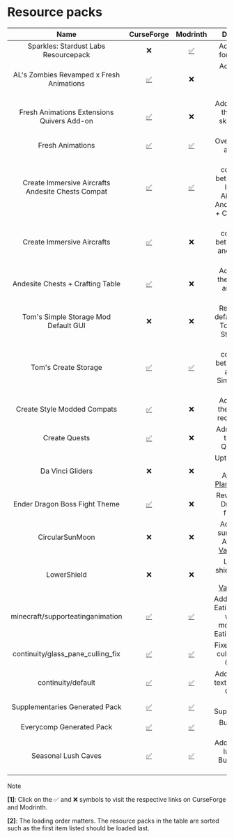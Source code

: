 # Resource packs

| Name | CurseForge | Modrinth | Description |
|:-:|:-:|:-:|:-:|
| Sparkles: Stardust Labs Resourcepack | ❌ | [✅](https://modrinth.com/resourcepack/sparkles) | Adds textures for Incendium |
| AL's Zombies Revamped x Fresh Animations | [✅](https://www.curseforge.com/minecraft/texture-packs/als-zombies-revamped-x-fresh-animations) | ❌ | Adds zombie, husk and drowned variants |
| Fresh Animations Extensions Quivers Add-on | [✅](https://www.curseforge.com/minecraft/texture-packs/fresh-animations-extensions) | ❌ | Adds quivers on the backs of skeletons and strays |
| Fresh Animations | [✅](https://www.curseforge.com/minecraft/texture-packs/fresh-animations) | [✅](https://modrinth.com/resourcepack/fresh-animations) | Overhauls mobs animations |
| Create Immersive Aircrafts Andesite Chests Compat | [✅](https://www.curseforge.com/minecraft/texture-packs/create-immersive-aircrafts-andesite-chests-compat) | [✅](https://modrinth.com/resourcepack/create-immersive-aircrafts-andesite-chests-compat) | Adds compatibility between Create Immersive Aircrafts and Andesite Chests + Crafting Table |
| Create Immersive Aircrafts | [✅](https://www.curseforge.com/minecraft/texture-packs/create-immersive-aircrafts-resource-pack) | ❌ | Adds compatibility between Create and Immersive Aircrafts |
| Andesite Chests + Crafting Table | [✅](https://www.curseforge.com/minecraft/texture-packs/andesite-chests-crafting-table) | ❌ | Adds Create-themed chests and crafting table |
| Tom's Simple Storage Mod Default GUI | ❌ | ❌ | Reverts to the default GUI from Tom's Simple Storage Mod |
| Tom's Create Storage | [✅](https://www.curseforge.com/minecraft/texture-packs/create-simple-storage) | [✅](https://modrinth.com/resourcepack/toms-create-storage) | Adds compatibility between Create and Tom's Simple Storage Mod |
| Create Style Modded Compats | [✅](https://www.curseforge.com/minecraft/texture-packs/create-style-modded-compats) | ❌ | Adds Create-themed vanilla redstone items |
| Create Quests | [✅](https://www.curseforge.com/minecraft/texture-packs/create-quests) | ❌ | Adds a Create-theme FTB Quests book |
| Da Vinci Gliders | ❌ | ❌ | Uptades Elytra's texture. Available on [Planet Minecraft](https://www.planetminecraft.com/texture-pack/da-vinci-gliders/) |
| Ender Dragon Boss Fight Theme | [✅](https://www.curseforge.com/minecraft/texture-packs/ender-dragon-boss-fight-theme) | ❌ | Revamps Ender Dragon boss fight music |
| CircularSunMoon | ❌ | ❌ | Adds circular sun and moon. Available on [VanillaTweaks](https://vanillatweaks.net/) |
| LowerShield | ❌ | ❌ | Lowers the shield. Available on [VanillaTweaks](https://vanillatweaks.net/) |
| minecraft/supporteatinganimation | [✅](https://www.curseforge.com/minecraft/mc-mods/eating-animation-fabric) | [✅](https://modrinth.com/mod/eating-animation) | Adds support for Eating Animation with many mods. Built-in Eating Animation |
| continuity/glass_pane_culling_fix | [✅](https://www.curseforge.com/minecraft/mc-mods/continuity) | [✅](https://modrinth.com/mod/continuity) | Fixes glass pane culling. Built-in Continuity |
| continuity/default | [✅](https://www.curseforge.com/minecraft/mc-mods/continuity) | [✅](https://modrinth.com/mod/continuity) | Adds connected textures. Built-in Continuity |
| Supplementaries Generated Pack | [✅](https://www.curseforge.com/minecraft/mc-mods/supplementaries) | [✅](https://modrinth.com/mod/supplementaries) | Built-in Supplementaries |
| Everycomp Generated Pack | [✅](https://www.curseforge.com/minecraft/mc-mods/every-compat) | [✅](https://modrinth.com/mod/every-compat) | Built-in Every Compat |
| Seasonal Lush Caves | [✅](https://www.curseforge.com/minecraft/mc-mods/fabric-seasons) | [✅](https://modrinth.com/mod/fabric-seasons) | Adds seasons to lush caves. Built-in Fabric Seasons |

> [!NOTE]
>
> **[1]**: Click on the ✅ and ❌ symbols to visit the respective links on CurseForge and Modrinth.
>
> **[2]**: The loading order matters. The resource packs in the table are sorted such as the first item listed should be loaded last.
